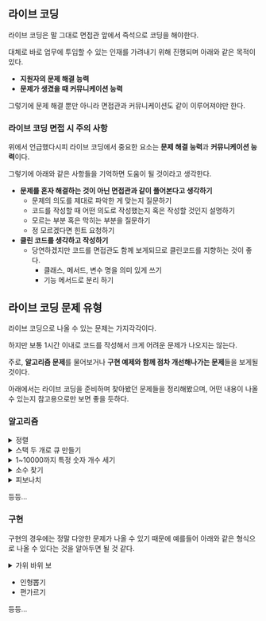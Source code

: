 ## 라이브 코딩

라이브 코딩은 말 그대로 면접관 앞에서 즉석으로 코딩을 해야한다.

대체로 바로 업무에 투입할 수 있는 인재를 가려내기 위해 진행되며 아래와 같은 목적이 있다.

- **지원자의 문제 해결 능력**
- **문제가 생겼을 때 커뮤니케이션 능력**

그렇기에 문제 해결 뿐만 아니라 면접관과 커뮤니케이션도 같이 이루어져야만 한다.

### 라이브 코딩 면접 시 주의 사항

위에서 언급했다시피 라이브 코딩에서 중요한 요소는 **문제 해결 능력**과 **커뮤니케이션 능력**이다.

그렇기에 아래와 같은 사항들을 기억하면 도움이 될 것이라고 생각한다.

- **문제를 혼자 해결하는 것이 아닌 면접관과 같이 풀어본다고 생각하기**
    - 문제의 의도를 제대로 파악한 게 맞는지 질문하기
    - 코드를 작성할 때 어떤 의도로 작성했는지 혹은 작성할 것인지 설명하기
    - 모르는 부분 혹은 막히는 부분을 질문하기
    - 정 모르겠다면 힌트 요청하기
- **클린 코드를 생각하고 작성하기**
    - 당연하겠지만 코드를 면접관도 함께 보게되므로 클린코드를 지향하는 것이 좋다.
        - 클래스, 메서드, 변수 명을 의미 있게 쓰기
        - 기능 메서드로 분리 하기

## 라이브 코딩 문제 유형

라이브 코딩으로 나올 수 있는 문제는 가지각각이다.

하지만 보통 1시간 이내로 코드를 작성해서 크게 어려운 문제가 나오지는 않는다.

주로, **알고리즘 문제**를 물어보거나 **구현 예제와 함께 점차 개선해나가는 문제**들을 보게될 것이다.

아래에서는 라이브 코딩을 준비하며 찾아봤던 문제들을 정리해봤으며, 어떤 내용이 나올 수 있는지 참고용으로만 보면 좋을 듯하다.

### 알고리즘

<details>
  <summary>정렬</summary>

- [퀵 정렬](https://ppusda.tistory.com/89)
- [삽입 정렬](https://ppusda.tistory.com/63)
- 병합 정렬 <br>
등등…

</details>

<details>
    <summary>스택 두 개로 큐 만들기</summary>

말 그대로 스택 두 개로 큐를 만들어야하는 문제이다.

코드는 아래와 같다.

```java
  class StackQueue {
  
      private Stack<Integer> inputStack;
      private Stack<Integer> outputStack;
  
      public StackQueue() {
          this.inputStack = new Stack<>();
          this.outputStack = new Stack<>();
      }
  
      public void enqueue(int n) {
          inputStack.push(n);
      }
  
      public int dequeue() {
          if (!outputStack.isEmpty()) {
              return outputStack.pop();
          }
  
          while (!inputStack.isEmpty()) {
              outputStack.push(inputStack.pop());
          }
  
          return outputStack.pop();
      }
  
  }
```

스택 두 개로 큐 만들기는 하나만 기억하면 쉽다.

Input 용도의 스택, Output 용도의 스택을 각각 하나씩 만들어서 용도에 맞게 사용하면 된다.

`enqueue`
  - InputStack에 값을 추가한다.

`dequeue`
  - OutputStack이 비어있다면 InputStack에서 차례대로 꺼내 OutputStack에 추가한다.
  - OutputStack이 비어있지 않다면 OutputStack에서 꺼낸다.

이렇게 스택을 두 개 사용하여 LIFO를 흉내낼 수 있다.
</details>

<details>
    <summary>1~10000까지 특정 숫자 개수 세기</summary>

1~10000까지 n의 개수를 구하는 문제이다.
n이 8이라면, 8, 18, … 8888, … 9998 와 같은 숫자들에 포함된 8의 개수가 몇 개인지 구하면 된다.

코드는 아래와 같다.

```java
public class CountingNumber {

    private static int max = 10000;

    public static void main(String[] args) {
        System.out.println(countNumber(8));
    }

    private static int countNumber(int n) {
        int count = 0;

        for (int i = 1; i <= max; i++) {
            int target = i;
            while (target > 0) {
                if (target % 10 == n) count++;
                target /= 10;
            }
        }

        return count;
    }

}
```

`target`을 10으로 나눠보면서 나머지가 8인 경우 count를 증가 시킨다.
  - 8888의 경우는 while문을 통해 4번의 count가 증가하게 된다.

이렇게 count를 증가 시키다보면 4000이라는 답을 얻을 수 있다.
</details>

<details>
    <summary>소수 찾기</summary>

다음은 코딩테스트 문제에서도 많이 활용되는 소수찾기다.
아래에서는 특정 숫자가 소수인지 아닌지 판별하기 위한 제곱근 판별법과 에라토스테네스의 체를 소개하려고 한다.

```java
public class PrimeNumber {
    private static boolean[] primeArray;

    public static void main(String[] args) {
        System.out.println(isPrimeNumber(101));

        initPrimeArray(101);
        for (int i = 0; i < primeArray.length; i++) {
            if (primeArray[i]) {
                System.out.print(i + " ");
            }
        }
    }

    private static boolean isPrimeNumber(int n) { // 제곱근을 사용해서 소수판별, 해당 수의 제곱근 까지만 확인하여도 소수인지 판별가능
        for (int i = 2; i < Math.sqrt(n); i++) {
            if (n % i == 0) {
                return false;
            }
        }
        return true;
    }

    private static void initPrimeArray(int n) { // 에라토스테네스의 체를 사용하여 범위 내 모든 소수 찾기
        primeArray = new boolean[n+1];
        for (int i = 2; i < primeArray.length; i++) {
            primeArray[i] = true; // 기본 값 true로 설정, 0과 1은 소수가 아니므로 2부터 시작
        }

        for (int i = 2; i < Math.sqrt(n); i++) { // 가장 작은 수 부터 확인하면서, 해당 수를 약수로 가지고 있는 모든 배수를 지움
            if (primeArray[i]) {
                for(int j = i*i; j<= n; j += i){
                    primeArray[j] = false;
                }
            }
        }
    }
}
```

**제곱근 판별법**
  - 해당 수가 소수인지 아닌지 판별하기 위해서는 해당 수의 약수가 존재하는지 확인하는 방법을 보통 이용하게 된다.
  - 하지만 이는 제곱근까지만 확인해도 소수임을 판별할 수 있다.
      - n = 18일 때, 18의 약수는 1, 2, 3, 6, 9, 18이다.
      - 18의 제곱근은 4.242이며 이 제곱근을 기준으로 각 약수가 좌우대칭 되는 현상을 보인다.
          - `1*18` / `2*9` / `3*6` / `4.242` / `6*3` / `9*2` / `18*1`
      - 그렇기에 제곱근까지만 확인하여도 그 이후는 대칭이므로 확인 할 필요가 없게된다.
      - 이렇게 해당 수가 소수인지 아닌지를 판별할 수 있다.

**에라토스테네스의 체**
  - 에라토스테네스의 체는 특정 범위 내에 모든 소수를 찾아낼 수 있다.
  - 먼저 기본 값으로 소수가 아닌 0과 1을 제외한 모든 수를 소수로 가정하고 true로 할당한다.
  - 이후 가장 작은 수 부터 해당 수의 제곱근까지 확인하면서 해당 수를 배수로 가지고 있는 경우를 모두 false로 바꿔버린다.
      - false가 되지 않은 수는 소수이며, 소수의 배수를 false로 변경해가며 소수만 약수를 가진 경우메나 false가 되도록 한다.

이렇게 상황에 맞게 특정 범위의 소수를 구하거나 해당 수가 소수인지 판별할 수 있다.

</details>

<details>
    <summary>피보나치</summary>



다음은 피보나치 수열 문제다.

자주 언급되는 문제 중 하나이고, 재귀와 반복문으로 풀어볼 수 있다.

```java
public class Fibonacci {

    private static int[] fibo;

    public static void main(String[] args) {
        int n = 45;
        fibo = new int[n+1];
        fibo[1] = 1;
        fibo[2] = 1;

        // fibonacciRecursion(n);
        fibonacciLoop(n);

        for (int i = 1; i <= n; i++) {
            System.out.println(fibo[i]);
        }
    }

    private static int fibonacciRecursion(int n) {
        if (fibo[n] > 0) {
            return fibo[n];
        }
        return fibo[n] = fibonacciRecursion(n-1) + fibonacciRecursion(n-2);
    }

    private static void fibonacciLoop(int n) {
        for (int i = 3; i <= n; i++) {
            fibo[i] = fibo[i-1] + fibo[i-2];
        }
    }
}

```

**재귀**

- 재귀를 이용한 피보나치 수열은 `n = (n-1) + (n-2)` 를 이용해서 만들어낼 수 있다.
- 단순히 재귀만 이용한다면, 시간이 오래걸리기 때문에 위 예제에서는 **메모이제이션**을 이용했다.
  - 메모이제이션은 동적계획법에서 사용되는 방법이다.
  - 이미 계산한 값을 저장하고 재사용함으로써 중복 계산을 줄일 수 있다.
- 초기 값 `fibo[1]`, `fibo[2]`를 미리 1로 설정해두고 값을 계산한다.
- 이후 이미 계산한 값이 있다면 이를 반환하고 그게 아니라면 계산함과 동시에 이를 fibo에 저장하여 메모이제이션을 활용하도록 한다.

**반복문**

- 반복문을 이용한 피보나치 수열도 위와 같은 방법을 이용한다.
- 메모이제이션을 활용하며, 3부터 시작하여 반복하여 계산하며 값을 구할 수 있다.

이렇게 두 가지 방법으로 피보나치 수열을 구현해볼 수 있다.
</details>

등등…

### 구현

구현의 경우에는 정말 다양한 문제가 나올 수 있기 때문에 예를들어 아래와 같은 형식으로 나올 수 있다는 것을 알아두면 될 것 같다.

<details>
    <summary>가위 바위 보</summary>

```java
import java.util.Random;
import java.util.Scanner;

public class RockPaperScissors {
    public static String getComputerChoice() {
        String[] choices = {"가위", "바위", "보"};
        Random random = new Random();
        int index = random.nextInt(choices.length);
        return choices[index];
    }

    public static String getUserChoice(Scanner scanner) {
        System.out.print("가위, 바위, 보 중 하나를 선택하세요: ");
        String userChoice = scanner.nextLine();
        while (!userChoice.equals("가위") && !userChoice.equals("바위") && !userChoice.equals("보")) {
            System.out.println("잘못된 입력입니다. 다시 선택하세요.");
            System.out.print("가위, 바위, 보 중 하나를 선택하세요: ");
            userChoice = scanner.nextLine();
        }
        return userChoice;
    }

    public static String determineWinner(String userChoice, String computerChoice) {
        if (userChoice.equals(computerChoice)) {
            return "무승부";
        } else if ((userChoice.equals("가위") && computerChoice.equals("보")) || 
                   (userChoice.equals("바위") && computerChoice.equals("가위")) || 
                   (userChoice.equals("보") && computerChoice.equals("바위"))) {
            return "사용자 승리";
        } else {
            return "컴퓨터 승리";
        }
    }

    public static void playGame() {
        Scanner scanner = new Scanner(System.in);
        System.out.println("가위 바위 보 게임에 오신 것을 환영합니다!");
        
        String userChoice = getUserChoice(scanner);
        String computerChoice = getComputerChoice();
        
        System.out.println("사용자 선택: " + userChoice);
        System.out.println("컴퓨터 선택: " + computerChoice);
        
        String result = determineWinner(userChoice, computerChoice);
        System.out.println("결과: " + result);
        
        scanner.close();
    }

    public static void main(String[] args) {
        playGame();
    }
}

```
</details>

- 인형뽑기
- 편가르기

등등…